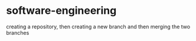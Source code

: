 # software-engineering
creating a repository, then creating a new branch and then merging the two branches
